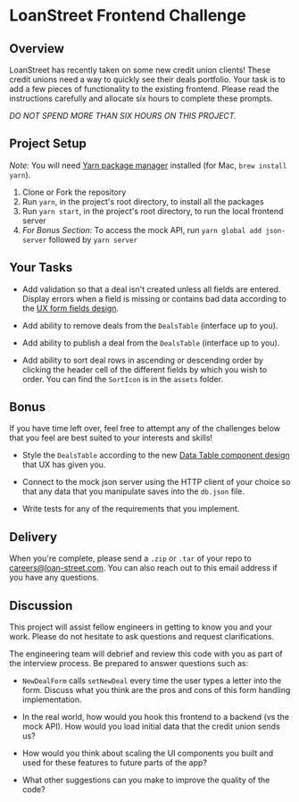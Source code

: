 # LoanStreet Frontend Challenge

## Overview

LoanStreet has recently taken on some new credit union clients! These credit unions need a way to quickly see their deals portfolio. Your task is to add a few pieces of functionality to the existing frontend. Please read the instructions carefully and allocate six hours to complete these prompts.

_*DO NOT SPEND MORE THAN SIX HOURS ON THIS PROJECT.*_

## Project Setup

_Note_: You will need [Yarn package manager](https://yarnpkg.com/getting-started/install) installed (for Mac, `brew install yarn`).

1. Clone or Fork the repository
2. Run `yarn`, in the project's root directory, to install all the packages
3. Run `yarn start`, in the project's root directory, to run the local frontend server
4. _For Bonus Section:_ To access the mock API, run `yarn global add json-server` followed by `yarn server`

## Your Tasks

- Add validation so that a deal isn't created unless all fields are entered. Display errors when a field is missing or contains bad data according to the [UX form fields design](https://zeroheight.com/380001a9e/p/0324ad-fields-wip/b/59d2d7/i/14227377).

- Add ability to remove deals from the `DealsTable` (interface up to you).

- Add ability to publish a deal from the `DealsTable` (interface up to you).

- Add ability to sort deal rows in ascending or descending order by clicking the header cell of the different fields by which you wish to order. You can find the `SortIcon` is in the `assets` folder.

## Bonus

If you have time left over, feel free to attempt any of the challenges below that you feel are best suited to your interests and skills!

- Style the `DealsTable` according to the new [Data Table component design](https://zeroheight.com/380001a9e/p/94dbf3-tables-wip/b/261939/i/14227548) that UX has given you.

- Connect to the mock json server using the HTTP client of your choice so that any data that you manipulate saves into the `db.json` file.

- Write tests for any of the requirements that you implement.

## Delivery

When you're complete, please send a `.zip` or `.tar` of your repo to careers@loan-street.com. You can also reach out to this email address if you have any questions.

## Discussion

This project will assist fellow engineers in getting to know you and your work. Please do not hesitate to ask questions and request clarifications.

The engineering team will debrief and review this code with you as part of the interview process. Be prepared to answer questions such as:

- `NewDealForm` calls `setNewDeal` every time the user types a letter into the form. Discuss what you think are the pros and cons of this form handling implementation.

- In the real world, how would you hook this frontend to a backend (vs the mock API). How would you load initial data that the credit union sends us?

- How would you think about scaling the UI components you built and used for these features to future parts of the app?

- What other suggestions can you make to improve the quality of the code?
